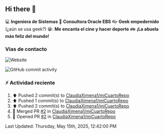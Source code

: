 ## Hi there 👋

:computer: **Ingeniera de Sistemas**
:pencil: **Consultora Oracle EBS**
:eyeglasses: **Geek empedernido** (¿aún se usa geek?)
😁: **Me encanta el cine y hacer deporte**
:family: **¡La abuela más feliz del mundo!**

### Vias de contacto
![Website](https://img.shields.io/badge/claudiaximena1.com-up-green?style=for-the_badge)

![GitHub commit activity](https://img.shields.io/github/commit-activity/m/ClaudiaXimena1/ClaudiaXimena1)

### :zap: Actividad reciente
<!--RECENT_ACTIVITY:start-->
1. ⬆️ Pushed 2 commit(s) to [ClaudiaXimena1/miCuartoRepo](https://github.com/ClaudiaXimena1/miCuartoRepo)<br>
2. ⬆️ Pushed 1 commit(s) to [ClaudiaXimena1/miCuartoRepo](https://github.com/ClaudiaXimena1/miCuartoRepo)<br>
3. ⬆️ Pushed 2 commit(s) to [ClaudiaXimena1/miCuartoRepo](https://github.com/ClaudiaXimena1/miCuartoRepo)<br>
4. 🎉 Merged PR [#2](https://github.com/ClaudiaXimena1/miCuartoRepo/pull/2) in [ClaudiaXimena1/miCuartoRepo](https://github.com/ClaudiaXimena1/miCuartoRepo)<br>
5. 💪 Opened PR [#2](https://github.com/ClaudiaXimena1/miCuartoRepo/pull/2) in [ClaudiaXimena1/miCuartoRepo](https://github.com/ClaudiaXimena1/miCuartoRepo)<br>
<!--RECENT_ACTIVITY:end-->
<!--RECENT_ACTIVITY:last_update-->
Last Updated: Thursday, May 15th, 2025, 12:42:00 PM
<!--RECENT_ACTIVITY:last_update_end-->
